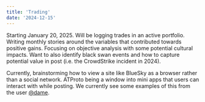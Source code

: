 ```yaml
---
title: 'Trading'
date: '2024-12-15'
---
```


Starting January 20, 2025. Will be logging trades in an active portfolio. Writing monthly stories around the variables that contributed towards positive gains. Focusing on objective analysis with some potential cultural impacts. Want to also identify black swan events and how to capture potential value in post (i.e. the CrowdStrike incident in 2024).

Currently, brainstorming how to view a site like BlueSky as a browser rather than a social network. ATProto being a window into mini apps that users can interact with while posting. We currently see some examples of this from the user [@dame](https://bsky.app/profile/dame.bsky.social).